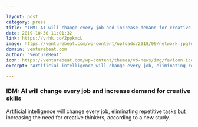 ```yaml
---

layout: post
category: press
title: "IBM: AI will change every job and increase demand for creative skills"
date: 2019-10-30 11:01:32
link: https://vrhk.co/2ppkmcL
image: https://venturebeat.com/wp-content/uploads/2018/09/network.jpg?w=1200&strip=all
domain: venturebeat.com
author: "VentureBeat"
icon: https://venturebeat.com/wp-content/themes/vb-news/img/favicon.ico
excerpt: "Artificial intelligence will change every job, eliminating repetitive tasks but increasing the need for creative thinkers, according to a new study."

---
```


### IBM: AI will change every job and increase demand for creative skills

Artificial intelligence will change every job, eliminating repetitive tasks but increasing the need for creative thinkers, according to a new study.